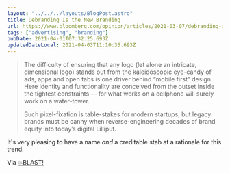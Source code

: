 ```yaml
---
layout: "../../../layouts/BlogPost.astro"
title: Debranding Is the New Branding
url: https://www.bloomberg.com/opinion/articles/2021-03-07/debranding-is-the-new-branding-for-burger-king-warner-bros
tags: ["advertising", "branding"]
pubDate: 2021-04-01T07:32:25.693Z
updatedDateLocal: 2021-04-03T11:10:35.693Z
---
```


> The difficulty of ensuring that any logo (let alone an intricate, dimensional logo) stands out from the kaleidoscopic eye-candy of ads, apps and open tabs is one driver behind “mobile first” design. Here identity and functionality are conceived from the outset inside the tightest constraints — for what works on a cellphone will surely work on a water-tower.
>
> Such pixel-fixation is table-stakes for modern startups, but legacy brands must be canny when reverse-engineering decades of brand equity into today’s digital Lilliput.

It's very pleasing to have a name _and_ a creditable stab at a rationale for this trend.

Via [💥BLAST!](https://blast.red/)
